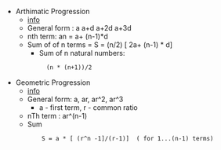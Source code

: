 * Arthimatic Progression
  * [info](https://byjus.com/maths/arithmetic-progression/)
  * General form : a a+d  a+2d  a+3d
  * nth term: an = a+ (n-1)*d
  * Sum of of n terms = S = (n/2) [ 2a+ (n-1) * d]
    * Sum of n natural numbers:
	  ```txt
	    (n * (n+1))/2
	  ```
* Geometric Progression
  *  [info](https://byjus.com/maths/geometric-progression/)
  * General form: a, ar, ar^2, ar^3
    * a - first term, r - common ratio
  * nTh term : ar^(n-1)
  * Sum
    ```txt
		S = a * [ (r^n -1]/(r-1)]  ( for 1...(n-1) terms)
	```
	  
	  